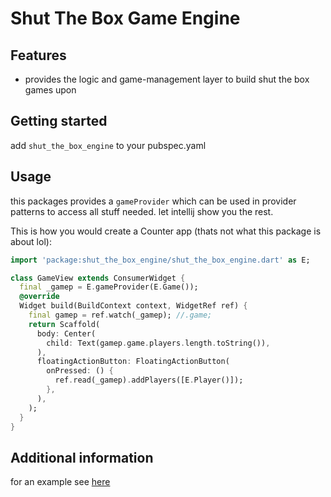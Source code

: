# Shut The Box Game Engine

## Features

- provides the logic and game-management layer to build shut the box games upon

## Getting started

add `shut_the_box_engine` to your pubspec.yaml

## Usage

this packages provides a `gameProvider` which can be used in provider patterns to access all stuff needed.
let intellij show you the rest.

This is how you would create a Counter app (thats not what this package is about lol):

```dart
import 'package:shut_the_box_engine/shut_the_box_engine.dart' as E;

class GameView extends ConsumerWidget {
  final _gamep = E.gameProvider(E.Game());
  @override
  Widget build(BuildContext context, WidgetRef ref) {
    final gamep = ref.watch(_gamep); //.game;
    return Scaffold(
      body: Center(
        child: Text(gamep.game.players.length.toString()),
      ),
      floatingActionButton: FloatingActionButton(
        onPressed: () {
          ref.read(_gamep).addPlayers([E.Player()]);
        },
      ),
    );
  }
}
```

## Additional information

for an example see [here](https://github.com/HannesGitH/flutter-shut-the-box)
